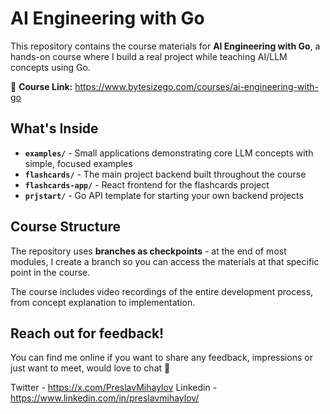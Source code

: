 # AI Engineering with Go

This repository contains the course materials for **AI Engineering with Go**, a hands-on course where I build a real project while teaching AI/LLM concepts using Go.

🎥 **Course Link:** https://www.bytesizego.com/courses/ai-engineering-with-go

## What's Inside

- **`examples/`** - Small applications demonstrating core LLM concepts with simple, focused examples
- **`flashcards/`** - The main project backend built throughout the course 
- **`flashcards-app/`** - React frontend for the flashcards project
- **`prjstart/`** - Go API template for starting your own backend projects

## Course Structure

The repository uses **branches as checkpoints** - at the end of most modules, I create a branch so you can access the materials at that specific point in the course.

The course includes video recordings of the entire development process, from concept explanation to implementation.

## Reach out for feedback!
You can find me online if you want to share any feedback, impressions or just want to meet, would love to chat 👋

Twitter - https://x.com/PreslavMihaylov
Linkedin - https://www.linkedin.com/in/preslavmihaylov/
